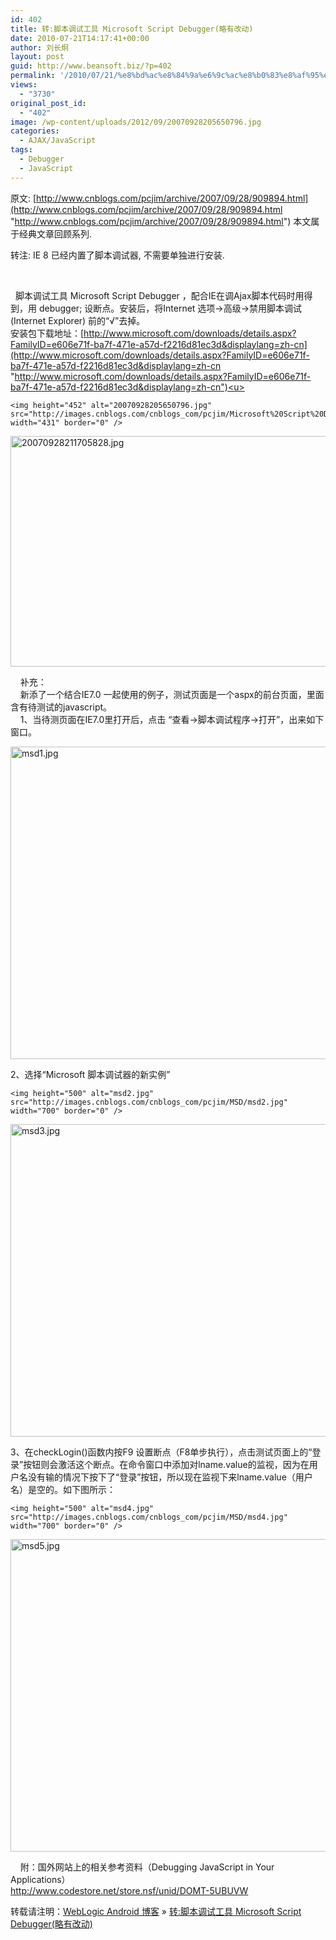 ```yaml
---
id: 402
title: 转:脚本调试工具 Microsoft Script Debugger(略有改动)
date: 2010-07-21T14:17:41+00:00
author: 刘长炯
layout: post
guid: http://www.beansoft.biz/?p=402
permalink: '/2010/07/21/%e8%bd%ac%e8%84%9a%e6%9c%ac%e8%b0%83%e8%af%95%e5%b7%a5%e5%85%b7-microsoft-script-debugger%e7%95%a5%e6%9c%89%e6%94%b9%e5%8a%a8/'
views:
  - "3730"
original_post_id:
  - "402"
image: /wp-content/uploads/2012/09/20070928205650796.jpg
categories:
  - AJAX/JavaScript
tags:
  - Debugger
  - JavaScript
---
```

原文: [http://www.cnblogs.com/pcjim/archive/2007/09/28/909894.html](http://www.cnblogs.com/pcjim/archive/2007/09/28/909894.html "http://www.cnblogs.com/pcjim/archive/2007/09/28/909894.html") 本文属于经典文章回顾系列.

转注: IE 8 已经内置了脚本调试器, 不需要单独进行安装.

&#160;

&#160; 脚本调试工具 Microsoft Script Debugger ，配合IE在调Ajax脚本代码时用得到，用 debugger; 设断点。安装后，将Internet 选项->高级->禁用脚本调试(Internet Explorer) 前的“√”去掉。   
安装包下载地址：[http://www.microsoft.com/downloads/details.aspx?FamilyID=e606e71f-ba7f-471e-a57d-f2216d81ec3d&displaylang=zh-cn](http://www.microsoft.com/downloads/details.aspx?FamilyID=e606e71f-ba7f-471e-a57d-f2216d81ec3d&displaylang=zh-cn "http://www.microsoft.com/downloads/details.aspx?FamilyID=e606e71f-ba7f-471e-a57d-f2216d81ec3d&displaylang=zh-cn")<u><font color="#669966">&#160;</font></u>

    <img height="452" alt="20070928205650796.jpg" src="http://images.cnblogs.com/cnblogs_com/pcjim/Microsoft%20Script%20Debugger/20070928205650796.jpg" width="431" border="0" />  
<img height="369" alt="20070928211705828.jpg" src="http://images.cnblogs.com/cnblogs_com/pcjim/Microsoft%20Script%20Debugger/20070928211705828.jpg" width="527" border="0" />

&#160;&#160;&#160; 补充：   
&#160;&#160;&#160; 新添了一个结合IE7.0 一起使用的例子，测试页面是一个aspx的前台页面，里面含有待测试的javascript。   
&#160;&#160;&#160; 1、当待测页面在IE7.0里打开后，点击 “查看->脚本调试程序->打开”，出来如下窗口。

<img height="500" alt="msd1.jpg" src="http://images.cnblogs.com/cnblogs_com/pcjim/MSD/msd1.jpg" width="700" border="0" />

2、选择“Microsoft 脚本调试器的新实例”

    <img height="500" alt="msd2.jpg" src="http://images.cnblogs.com/cnblogs_com/pcjim/MSD/msd2.jpg" width="700" border="0" />  
<img height="500" alt="msd3.jpg" src="http://images.cnblogs.com/cnblogs_com/pcjim/MSD/msd3.jpg" width="700" border="0" />

3、在checkLogin()函数内按F9 设置断点（F8单步执行），点击测试页面上的“登录”按钮则会激活这个断点。在命令窗口中添加对lname.value的监视，因为在用户名没有输的情况下按下了“登录”按钮，所以现在监视下来lname.value（用户名）是空的。如下图所示：

    <img height="500" alt="msd4.jpg" src="http://images.cnblogs.com/cnblogs_com/pcjim/MSD/msd4.jpg" width="700" border="0" />  
<img height="500" alt="msd5.jpg" src="http://images.cnblogs.com/cnblogs_com/pcjim/MSD/msd5.jpg" width="700" border="0" />

&#160;&#160;&#160; 附：国外网站上的相关参考资料（Debugging JavaScript in Your Applications）   
<http://www.codestore.net/store.nsf/unid/DOMT-5UBUVW>

转载请注明：[WebLogic Android 博客](http://www.beansoft.biz) &raquo; [转:脚本调试工具 Microsoft Script Debugger(略有改动)](http://www.beansoft.biz/2010/07/21/%e8%bd%ac%e8%84%9a%e6%9c%ac%e8%b0%83%e8%af%95%e5%b7%a5%e5%85%b7-microsoft-script-debugger%e7%95%a5%e6%9c%89%e6%94%b9%e5%8a%a8/)